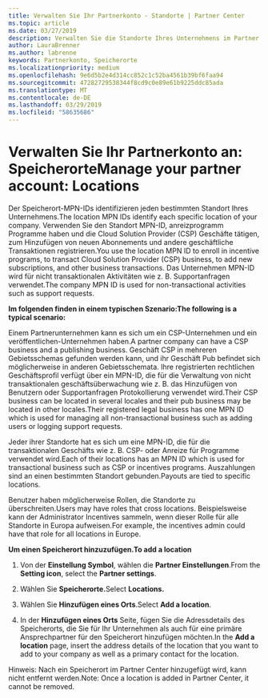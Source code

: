 ```yaml
---
title: Verwalten Sie Ihr Partnerkonto - Standorte | Partner Center
ms.topic: article
ms.date: 03/27/2019
description: Verwalten Sie die Standorte Ihres Unternehmens im Partner Center
author: LauraBrenner
ms.author: labrenne
keywords: Partnerkonto, Speicherorte
ms.localizationpriority: medium
ms.openlocfilehash: 9e6d5b2e4d314cc852c1c52ba4561b39bf6faa94
ms.sourcegitcommit: 47282729538344f8cd9c0e89e61b9225ddc85ada
ms.translationtype: MT
ms.contentlocale: de-DE
ms.lasthandoff: 03/29/2019
ms.locfileid: "58635686"
---
```

# <a name="manage-your-partner-account-locations"></a><span data-ttu-id="5d82e-104">Verwalten Sie Ihr Partnerkonto an: Speicherorte</span><span class="sxs-lookup"><span data-stu-id="5d82e-104">Manage your partner account: Locations</span></span>

<span data-ttu-id="5d82e-105">Der Speicherort-MPN-IDs identifizieren jeden bestimmten Standort Ihres Unternehmens.</span><span class="sxs-lookup"><span data-stu-id="5d82e-105">The location MPN IDs identify each specific location of your company.</span></span> <span data-ttu-id="5d82e-106">Verwenden Sie den Standort MPN-ID, anreizprogramm Programme haben und die Cloud Solution Provider (CSP) Geschäfte tätigen, zum Hinzufügen von neuen Abonnements und andere geschäftliche Transaktionen registrieren.</span><span class="sxs-lookup"><span data-stu-id="5d82e-106">You use the location MPN ID to enroll in incentive programs, to transact Cloud Solution Provider (CSP) business, to add new subscriptions, and other business transactions.</span></span> <span data-ttu-id="5d82e-107">Das Unternehmen MPN-ID wird für nicht transaktionalen Aktivitäten wie z. B. Supportanfragen verwendet.</span><span class="sxs-lookup"><span data-stu-id="5d82e-107">The company MPN ID is used for non-transactional activities such as support requests.</span></span>

<span data-ttu-id="5d82e-108">**Im folgenden finden in einem typischen Szenario:**</span><span class="sxs-lookup"><span data-stu-id="5d82e-108">**The following is a typical scenario:**</span></span> 

<span data-ttu-id="5d82e-109">Einem Partnerunternehmen kann es sich um ein CSP-Unternehmen und ein veröffentlichen-Unternehmen haben.</span><span class="sxs-lookup"><span data-stu-id="5d82e-109">A partner company can have a CSP business and a publishing business.</span></span> <span data-ttu-id="5d82e-110">Geschäft CSP in mehreren Gebietsschemas gefunden werden kann, und ihr Geschäft Pub befindet sich möglicherweise in anderen Gebietsschemata. Ihre registrierten rechtlichen Geschäftsprofil verfügt über ein MPN-ID, die für die Verwaltung von nicht transaktionalen geschäftsüberwachung wie z. B. das Hinzufügen von Benutzern oder Supportanfragen Protokollierung verwendet wird.</span><span class="sxs-lookup"><span data-stu-id="5d82e-110">Their CSP business can be located in several locales and their pub business may be located in other locales.Their registered legal business has one MPN ID which is used for managing all non-transactional business such as adding users or logging support requests.</span></span> 

<span data-ttu-id="5d82e-111">Jeder ihrer Standorte hat es sich um eine MPN-ID, die für die transaktionalen Geschäfts wie z. B. CSP- oder Anreize für Programme verwendet wird.</span><span class="sxs-lookup"><span data-stu-id="5d82e-111">Each of their locations has an MPN ID which is used for transactional business such as CSP or incentives programs.</span></span> <span data-ttu-id="5d82e-112">Auszahlungen sind an einen bestimmten Standort gebunden.</span><span class="sxs-lookup"><span data-stu-id="5d82e-112">Payouts are tied to specific locations.</span></span>

<span data-ttu-id="5d82e-113">Benutzer haben möglicherweise Rollen, die Standorte zu überschreiten.</span><span class="sxs-lookup"><span data-stu-id="5d82e-113">Users may have roles that cross locations.</span></span> <span data-ttu-id="5d82e-114">Beispielsweise kann der Administrator Incentives sammeln, wenn dieser Rolle für alle Standorte in Europa aufweisen.</span><span class="sxs-lookup"><span data-stu-id="5d82e-114">For example, the incentives admin could have that role for all locations in Europe.</span></span>

<span data-ttu-id="5d82e-115">**Um einen Speicherort hinzuzufügen.**</span><span class="sxs-lookup"><span data-stu-id="5d82e-115">**To add a location**</span></span>

1. <span data-ttu-id="5d82e-116">Von der **Einstellung Symbol**, wählen die **Partner Einstellungen**.</span><span class="sxs-lookup"><span data-stu-id="5d82e-116">From the **Setting icon**, select the **Partner settings**.</span></span> 

2. <span data-ttu-id="5d82e-117">Wählen Sie **Speicherorte.**</span><span class="sxs-lookup"><span data-stu-id="5d82e-117">Select **Locations.**</span></span>

3. <span data-ttu-id="5d82e-118">Wählen Sie **Hinzufügen eines Orts**.</span><span class="sxs-lookup"><span data-stu-id="5d82e-118">Select **Add a location**.</span></span>  

4. <span data-ttu-id="5d82e-119">In der **Hinzufügen eines Orts** Seite, fügen Sie die Adressdetails des Speicherorts, die Sie für Ihr Unternehmen als auch für eine primäre Ansprechpartner für den Speicherort hinzufügen möchten.</span><span class="sxs-lookup"><span data-stu-id="5d82e-119">In the **Add a location** page, insert the address details of the location that you want to add to your company as well as a primary contact for the location.</span></span>

<span data-ttu-id="5d82e-120">Hinweis: Nach ein Speicherort im Partner Center hinzugefügt wird, kann nicht entfernt werden.</span><span class="sxs-lookup"><span data-stu-id="5d82e-120">Note: Once a location is added in Partner Center, it cannot be removed.</span></span>

